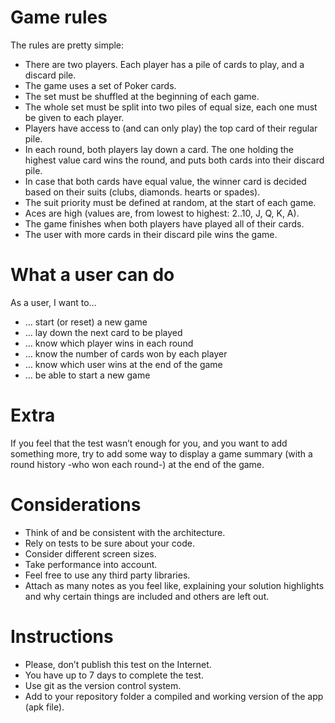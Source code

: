 # Game rules
The rules are pretty simple:
* There are two players. Each player has a pile of cards to play, and a discard pile.
* The game uses a set of Poker cards.
* The set must be shuffled at the beginning of each game.
* The whole set must be split into two piles of equal size, each one must be given to each
player.
* Players have access to (and can only play) the top card of their regular pile.
* In each round, both players lay down a card. The one holding the highest value card wins
the round, and puts both cards into their discard pile.
* In case that both cards have equal value, the winner card is decided based on their suits
(clubs, diamonds. hearts or spades).
* The suit priority must be defined at random, at the start of each game.
* Aces are high (values are, from lowest to highest: 2..10, J, Q, K, A).
* The game finishes when both players have played all of their cards.
* The user with more cards in their discard pile wins the game.

# What a user can do
As a user, I want to…
* … start (or reset) a new game
* … lay down the next card to be played
* … know which player wins in each round
* … know the number of cards won by each player
* … know which user wins at the end of the game
* … be able to start a new game

# Extra
If you feel that the test wasn’t enough for you, and you want to add something more, try to add
some way to display a game summary (with a round history -who won each round-) at the end of
the game.

# Considerations
* Think of and be consistent with the architecture.
* Rely on tests to be sure about your code.
* Consider different screen sizes.
* Take performance into account.
* Feel free to use any third party libraries.
* Attach as many notes as you feel like, explaining your solution highlights and why
certain things are included and others are left out.

# Instructions
* Please, don’t publish this test on the Internet.
* You have up to 7 days to complete the test.
* Use git as the version control system.
* Add to your repository folder a compiled and working version of the app (apk file).
